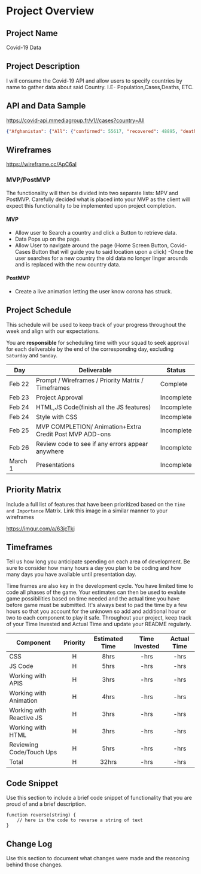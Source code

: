 # Project Overview

## Project Name

Covid-19 Data 

## Project Description

I will consume the Covid-19 API and allow users to specify countries by name to gather data about said Country. I.E- Population,Cases,Deaths, ETC.

## API and Data Sample


https://covid-api.mmediagroup.fr/v1//cases?country=All
```json
{"Afghanistan": {"All": {"confirmed": 55617, "recovered": 48895, "deaths": 2433, "country": "Afghanistan", "population": 35530081, "sq_km_area": 652090}}
```

## Wireframes
https://wireframe.cc/ApC6aI

### MVP/PostMVP

The functionality will then be divided into two separate lists: MPV and PostMVP.  Carefully decided what is placed into your MVP as the client will expect this functionality to be implemented upon project completion.  

#### MVP 
- Allow user to Search a country and click a Button to retrieve data.
- Data Pops up on the page.
- Allow User to navigate around the page (Home Screen Button, Covid-Cases Button that will guide you to said location upon a click) 
-Once the user searches for a new country the old data no longer linger arounds and is replaced with the new country data.
#### PostMVP  
- Create a live animation letting the user know corona has struck.

## Project Schedule

This schedule will be used to keep track of your progress throughout the week and align with our expectations.  

You are **responsible** for scheduling time with your squad to seek approval for each deliverable by the end of the corresponding day, excluding `Saturday` and `Sunday`.

|  Day | Deliverable | Status
|---|---| ---|
|Feb 22| Prompt / Wireframes / Priority Matrix / Timeframes | Complete
|Feb 23| Project Approval | Incomplete
|Feb 24| HTML,JS Code(finish all the JS features) | Incomplete
|Feb 24| Style with CSS| Incomplete
|Feb 25| MVP COMPLETION/ Animation+Extra Credit Post MVP ADD-ons  | Incomplete
|Feb 26| Review code to see if any errors appear anywhere | Incomplete
|March 1| Presentations | Incomplete

## Priority Matrix

Include a full list of features that have been prioritized based on the `Time and Importance` Matrix.  Link this image in a similar manner to your wireframes

https://imgur.com/a/63jcTkj


## Timeframes

Tell us how long you anticipate spending on each area of development. Be sure to consider how many hours a day you plan to be coding and how many days you have available until presentation day.

Time frames are also key in the development cycle.  You have limited time to code all phases of the game.  Your estimates can then be used to evalute game possibilities based on time needed and the actual time you have before game must be submitted. It's always best to pad the time by a few hours so that you account for the unknown so add and additional hour or two to each component to play it safe. Throughout your project, keep track of your Time Invested and Actual Time and update your README regularly.

| Component | Priority | Estimated Time | Time Invested | Actual Time |
| --- | :---: |  :---: | :---: | :---: |
| CSS  | H | 8hrs| -hrs | -hrs |
| JS Code  | H | 5hrs| -hrs | -hrs |
| Working with APIS | H | 3hrs| -hrs | -hrs |
| Working with Animation | H | 4hrs| -hrs | -hrs |
| Working with Reactive JS | H | 3hrs| -hrs | -hrs |
| Working with HTML | H | 3hrs| -hrs | -hrs |
| Reviewing Code/Touch Ups | H | 5hrs| -hrs | -hrs |
| Total | H | 32hrs| -hrs | -hrs |

## Code Snippet

Use this section to include a brief code snippet of functionality that you are proud of and a brief description.  

```
function reverse(string) {
	// here is the code to reverse a string of text
}
```

## Change Log
 Use this section to document what changes were made and the reasoning behind those changes.  


